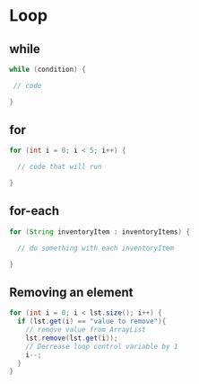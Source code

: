 # Loop

## while
```java
while (condition) {

 // code

}
```
## for
```java
for (int i = 0; i < 5; i++) {

  // code that will run

}
```

## for-each 
```java
for (String inventoryItem : inventoryItems) {

  // do something with each inventoryItem

}
```
## Removing an element
```java
for (int i = 0; i < lst.size(); i++) {
  if (lst.get(i) == "value to remove"){
    // remove value from ArrayList
    lst.remove(lst.get(i));
    // Decrease loop control variable by 1
    i--;    
  }
}
```
